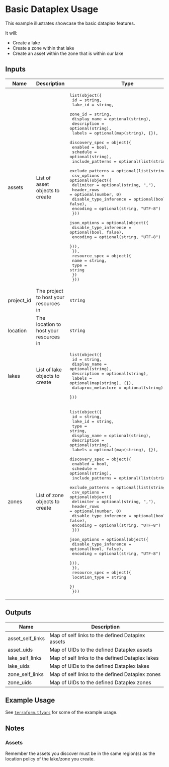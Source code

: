 # Basic Dataplex Usage

This example illustrates showcase the basic dataplex features.

It will:
- Create a lake
- Create a zone within that lake
- Create an asset within the zone that is within our lake

## Inputs

| Name | Description | Type | Default | Required |
|------|-------------|-------------------|---------|:--------:|
| assets | List of asset objects to create | <pre>list(object({<br>    id           = string,<br>    lake_id      = string,<br>    zone_id      = string,<br>    display_name = optional(string),<br>    description  = optional(string),<br>    labels       = optional(map(string), {}),<br>    discovery_spec = object({<br>      enabled          = bool,<br>      schedule         = optional(string),<br>      include_patterns = optional(list(string), []),<br>      exclude_patterns = optional(list(string), []),<br>      csv_options = optional(object({<br>        delimiter              = optional(string, ","),<br>        header_rows            = optional(number, 0)<br>        disable_type_inference = optional(bool, false),<br>        encoding               = optional(string, "UTF-8")<br>      }))<br>      json_options = optional(object({<br>        disable_type_inference = optional(bool, false),<br>        encoding               = optional(string, "UTF-8")<br>      })),<br>    }),<br>    resource_spec = object({<br>      name = string,<br>      type = string<br>    })<br>  }))</pre> | `[]` | no |
| project\_id | The project to host your resources in | `string` | n/a | yes |
| location | The location to host your resources in | `string` | n/a | yes |
| lakes | List of lake objects to create | <pre>list(object({<br>    id                 = string,<br>    display_name       = optional(string),<br>    description        = optional(string),<br>    labels             = optional(map(string), {}),<br>    dataproc_metastore = optional(string)<br>  }))</pre> | `[]` | no |
| zones | List of zone objects to create | <pre>list(object({<br>    id           = string,<br>    lake_id      = string,<br>    type         = string,<br>    display_name = optional(string),<br>    description  = optional(string),<br>    labels       = optional(map(string), {}),<br>    discovery_spec = object({<br>      enabled          = bool,<br>      schedule         = optional(string),<br>      include_patterns = optional(list(string), []),<br>      exclude_patterns = optional(list(string), []),<br>      csv_options = optional(object({<br>        delimiter              = optional(string, ","),<br>        header_rows            = optional(number, 0)<br>        disable_type_inference = optional(bool, false),<br>        encoding               = optional(string, "UTF-8")<br>      }))<br>      json_options = optional(object({<br>        disable_type_inference = optional(bool, false),<br>        encoding               = optional(string, "UTF-8")<br>      })),<br>    }),<br>    resource_spec = object({<br>      location_type = string<br>    })<br>  }))</pre> | `[]` | no |

## Outputs

| Name | Description |
|------|-------------|
| asset\_self\_links | Map of self links to the defined Dataplex assets |
| asset\_uids | Map of UIDs to the defined Dataplex assets |
| lake\_self\_links | Map of self links to the defined Dataplex lakes |
| lake\_uids | Map of UIDs to the defined Dataplex lakes |
| zone\_self\_links | Map of self links to the defined Dataplex zones |
| zone\_uids | Map of UIDs to the defined Dataplex zones |

## Example Usage

See [`terraform.tfvars`](./terraform.tfvars) for some of the example usage.

## Notes

### Assets

Remember the assets you discover must be in the same region(s) as the location policy of the lake/zone you create. 
